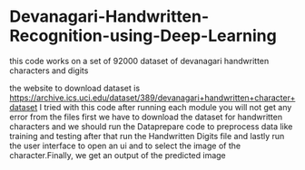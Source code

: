# Devanagari-Handwritten-Recognition-using-Deep-Learning

this code works on a set of 92000 dataset of devanagari handwritten characters and digits 

the website to download dataset is https://archive.ics.uci.edu/dataset/389/devanagari+handwritten+character+dataset
I tried with this code after running each module you will not get any error
from the files first we have to download the dataset for handwritten characters and we should run the Dataprepare code to preprocess data like training and testing
after that run the Handwritten Digits file and lastly run the user interface to open an ui and to select the image of the character.Finally, we get an output of the predicted image
